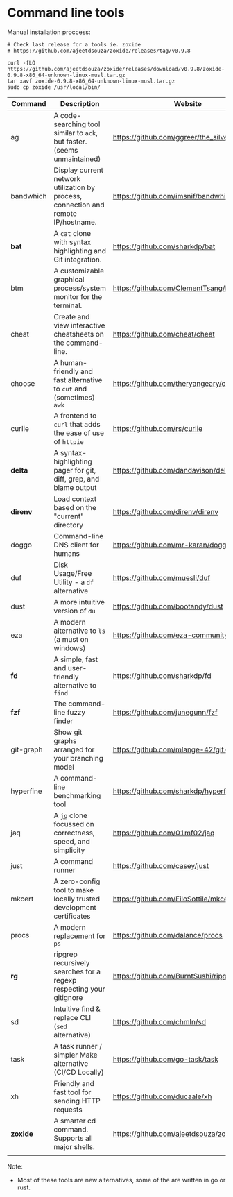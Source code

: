 # Command line tools

Manual installation proccess:
```
# Check last release for a tools ie. zoxide
# https://github.com/ajeetdsouza/zoxide/releases/tag/v0.9.8

curl -fLO https://github.com/ajeetdsouza/zoxide/releases/download/v0.9.8/zoxide-0.9.8-x86_64-unknown-linux-musl.tar.gz
tar xavf zoxide-0.9.8-x86_64-unknown-linux-musl.tar.gz
sudo cp zoxide /usr/local/bin/

```

| Command    | Description                                                  | Website                                       |
| ---------- | ------------------------------------------------------------ | --------------------------------------------- |
| ag         | A code-searching tool similar to `ack`, but faster. (seems unmaintained) | https://github.com/ggreer/the_silver_searcher |
| bandwhich  | Display current network utilization by process, connection and remote IP/hostname. | https://github.com/imsnif/bandwhich           |
| **bat**    | A `cat` clone with syntax highlighting and Git integration.  | https://github.com/sharkdp/bat                |
| btm        | A customizable graphical process/system monitor for the terminal. | https://github.com/ClementTsang/bottom        |
| cheat      | Create and view interactive cheatsheets on the command-line. | https://github.com/cheat/cheat                |
| choose     | A human-friendly and fast alternative to `cut` and (sometimes) `awk` | https://github.com/theryangeary/choose        |
| curlie     | A frontend to `curl` that adds the ease of use of `httpie`   | https://github.com/rs/curlie                  |
| **delta**  | A syntax-highlighting pager for git, diff, grep, and blame output | https://github.com/dandavison/delta           |
| **direnv** | Load context based on the "current" directory                | https://github.com/direnv/direnv              |
| doggo      | Command-line DNS client for humans                           | https://github.com/mr-karan/doggo             |
| duf        | Disk Usage/Free Utility - a `df` alternative                 | https://github.com/muesli/duf                 |
| dust       | A more intuitive version of `du`                             | https://github.com/bootandy/dust              |
| eza        | A modern alternative to `ls` (a must on windows)             | https://github.com/eza-community/eza          |
| **fd**     | A simple, fast and user-friendly alternative to `find`       | https://github.com/sharkdp/fd                 |
| **fzf**    | The command-line fuzzy finder                                | https://github.com/junegunn/fzf               |
| git-graph  | Show git graphs arranged for your branching model            | https://github.com/mlange-42/git-graph        |
| hyperfine  | A command-line benchmarking tool                             | https://github.com/sharkdp/hyperfine          |
| jaq        | A [`jq`](https://github.com/jqlang/jq) clone focussed on correctness, speed, and simplicity | https://github.com/01mf02/jaq                 |
| just       | A command runner                                             | https://github.com/casey/just                 |
| mkcert     | A zero-config tool to make locally trusted development certificates | https://github.com/FiloSottile/mkcert         |
| procs      | A modern replacement for `ps`                                | https://github.com/dalance/procs              |
| **rg**     | ripgrep recursively searches for a regexp respecting your gitignore | https://github.com/BurntSushi/ripgrep         |
| sd         | Intuitive find & replace CLI (`sed` alternative)             | https://github.com/chmln/sd                   |
| task       | A task runner / simpler Make alternative (CI/CD Locally)     | https://github.com/go-task/task               |
| xh         | Friendly and fast tool for sending HTTP requests             | https://github.com/ducaale/xh                 |
| **zoxide** | A smarter cd command. Supports all major shells.             | https://github.com/ajeetdsouza/zoxide         |
|            |                                                              |                                               |

Note:
- Most of these tools are new alternatives, some of the are written in go or rust.
